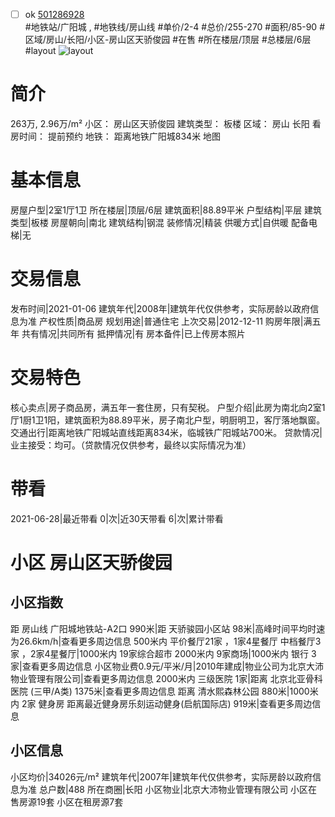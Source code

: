 - [ ] ok [501286928](https://bj.5i5j.com/ershoufang/501286928.html)  
 #地铁站/广阳城 ,  #地铁线/房山线
#单价/2-4 #总价/255-270 #面积/85-90   #区域/房山/长阳/小区-房山区天骄俊园 #在售 #所在楼层/顶层 #总楼层/6层 #layout 
![layout](http://image2a.5i5j.com/scm/HOUSE_CUSTOMER/e38be033a18f4581a7e9d8917b9fa001.jpg_P5.jpg) 
# 简介 
 263万,  2.96万/m² 
小区： 房山区天骄俊园
建筑类型： 板楼
区域： 房山 长阳
看房时间： 提前预约
地铁： 距离地铁广阳城834米 地图
# 基本信息 
 房屋户型|2室1厅1卫
所在楼层|顶层/6层
建筑面积|88.89平米
户型结构|平层
建筑类型|板楼
房屋朝向|南北
建筑结构|钢混
装修情况|精装
供暖方式|自供暖
配备电梯|无
# 交易信息 
 发布时间|2021-01-06
建筑年代|2008年|建筑年代仅供参考，实际房龄以政府信息为准
产权性质|商品房
规划用途|普通住宅
上次交易|2012-12-11
购房年限|满五年
共有情况|共同所有
抵押情况|有
房本备件|已上传房本照片
# 交易特色 
 核心卖点|房子商品房，满五年一套住房，只有契税。
户型介绍|此房为南北向2室1厅1厨1卫1阳，建筑面积为88.89平米，房子南北户型，明厨明卫，客厅落地飘窗。
交通出行|距离地铁广阳城站直线距离834米，临城铁广阳城站700米。
贷款情况|业主接受：均可。（贷款情况仅供参考，最终以实际情况为准）
# 带看 
 2021-06-28|最近带看	 0|次|近30天带看	 6|次|累计带看
# 小区 房山区天骄俊园
## 小区指数 
 距 房山线 广阳城地铁站-A2口 990米|距 天骄骏园小区站 98米|高峰时间平均时速为26.6km/h|查看更多周边信息
500米内 平价餐厅21家 ，1家4星餐厅
中档餐厅3家 ，2家4星餐厅|1000米内 19家综合超市
2000米内 9家商场|1000米内 银行 3家|查看更多周边信息
小区物业费0.9元/平米/月|2010年建成|物业公司为北京大沛物业管理有限公司|查看更多周边信息
2000米内 三级医院 1家|距离 北京北亚骨科医院 (三甲/A类) 1375米|查看更多周边信息
距离 清水熙森林公园 880米|1000米内 2家 健身房
距离最近健身房乐刻运动健身(启航国际店) 919米|查看更多周边信息
## 小区信息 
 小区均价|34026元/m²
建筑年代|2007年|建筑年代仅供参考，实际房龄以政府信息为准
总户数|488
所在商圈|长阳
小区物业|北京大沛物业管理有限公司
小区在售房源19套
小区在租房源7套
